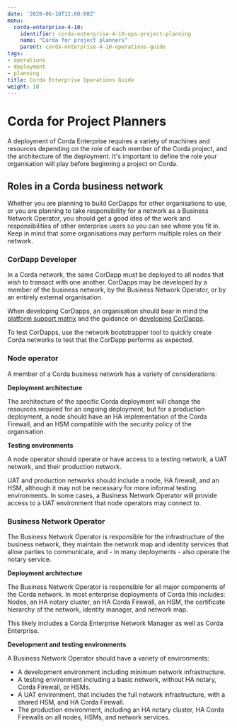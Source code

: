 ```yaml
---
date: '2020-06-18T12:00:00Z'
menu:
  corda-enterprise-4-10:
    identifier: corda-enterprise-4-10-ops-project-planning
    name: "Corda for project planners"
    parent: corda-enterprise-4-10-operations-guide
tags:
- operations
- deployment
- planning
title: Corda Enterprise Operations Guide
weight: 10
---
```


# Corda for Project Planners

A deployment of Corda Enterprise requires a variety of machines and resources depending on the role of each member
of the Corda project, and the architecture of the deployment. It's important to define the role your organisation
will play before beginning a project on Corda.

## Roles in a Corda business network

Whether you are planning to build CorDapps for other organisations to use, or you are planning to take responsibility for a network as a Business Network Operator, you should get a good idea of the work and responsibilities of other enterprise users so you can see where you fit in. Keep in mind that some organisations may perform multiple roles on their network.

### CorDapp Developer

In a Corda network, the same CorDapp must be deployed to all nodes that wish to transact with one another. CorDapps may be
developed by a member of the business network, by the Business Network Operator, or by an entirely external organisation.

When developing CorDapps, an organisation should bear in mind the [platform support matrix](../../platform-support-matrix.md)
and the guidance on [developing CorDapps](../../cordapps/cordapp-overview.md).

To test CorDapps, use the network bootstrapper tool to quickly create Corda networks to test that the CorDapp performs as expected.

### Node operator

A member of a Corda business network has a variety of considerations:

**Deployment architecture**

The architecture of the specific Corda deployment will change the resources required for an ongoing deployment, but for
a production deployment, a node should have an HA implementation of the Corda Firewall, and an HSM compatible with the
security policy of the organisation.

**Testing environments**

A node operator should operate or have access to a testing network, a UAT network, and their production network.

UAT and production networks should include a node, HA firewall, and an HSM, although it may not be necessary for more
informal testing environments. In some cases, a Business Network Operator will provide access to a UAT environment that
node operators may connect to.


### Business Network Operator

The Business Network Operator is responsible for the infrastructure of the business network, they maintain the network map
and identity services that allow parties to communicate, and - in many deployments - also operate the notary service.

**Deployment architecture**

The Business Network Operator is responsible for all major components of the Corda network. In most enterprise deployments
of Corda this includes: Nodes, an HA notary cluster, an HA Corda Firewall, an HSM, the certificate hierarchy of the network,
identity manager, and network map.

This likely includes a Corda Enterprise Network Manager as well as Corda Enterprise.

**Development and testing environments**

A Business Network Operator should have a variety of environments:

- A development environment including minimum network infrastructure.
- A testing environment including a basic network, without HA notary, Corda Firewall, or HSMs.
- A UAT environment, that includes the full network infrastructure, with a shared HSM, and HA Corda Firewall.
- The production environment, including an HA notary cluster, HA Corda Firewalls on all nodes, HSMs, and network services.
